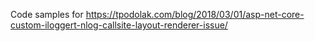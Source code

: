 Code samples for https://tpodolak.com/blog/2018/03/01/asp-net-core-custom-iloggert-nlog-callsite-layout-renderer-issue/
